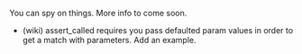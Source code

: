 You can spy on things.  More info to come soon.

* (wiki) assert_called requires you pass defaulted param values in order to get a match with parameters.  Add an example.
